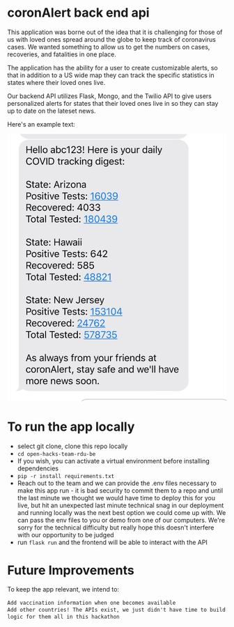 # coronAlert back end api 

This application was borne out of the idea that it is challenging for those of us with loved ones spread around the globe to keep track of coronavirus cases. We wanted something to allow us to get the numbers on cases, recoveries, and fatalities in one place.

The application has the ability for a user to create customizable alerts, so that in addition to a US wide map they can track the specific statistics in states where their loved ones live.

Our backend API utilizes Flask, Mongo, and the Twilio API to give users personalized alerts for states that their loved ones live in so they can stay up to date on the lateset news. 

Here's an example text: 

![image](twilio.jpg "Twilio alert")

# To run the app locally 

- select git clone, clone this repo locally
- `cd open-hacks-team-rdu-be` 
- If you wish, you can activate a virtual environment before installing dependencies 
- `pip -r install requirements.txt` 
- Reach out to the team and we can provide the .env files necessary to make this app run - it is bad security to commit them to a repo 
and until the last minute we thought we would have time to deploy this for you live, but hit an unexpected last minute technical 
snag in our deployment and running locally was the next best option we could come up with. We can pass the env files to you or demo 
from one of our computers. We're sorry for the technical difficulty but really hope this doesn't interfere with our opportunity to be 
judged 
- run `flask run` and the frontend will be able to interact with the API 

# Future Improvements 

To keep the app relevant, we intend to:

    Add vaccination information when one becomes available
    Add other countries! The APIs exist, we just didn't have time to build logic for them all in this hackathon

